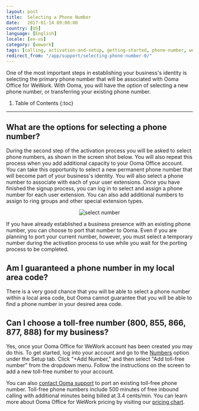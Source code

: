```yaml
---
layout: post
title:  Selecting a Phone Number
date:   2017-01-14 09:00:00
country: [US]
language: [English]
locale: [en-us]
category: [wework]
tags: [calling, activation-and-setup, getting-started, phone-number, wework]
redirect_from: "/app/support/selecting-phone-number-0/"
---
```


One of the most important steps in establishing your business's identity is selecting the primary phone number that will be associated with Ooma Office for WeWork. With Ooma, you will have the option of selecting a new phone number, or transferring your existing phone number.

1. Table of Contents
{:toc}
* * *

## What are the options for selecting a phone number?

During the second step of the activation process you will be asked to select phone numbers, as shown in the screen shot below. You will also repeat this process when you add additional capacity to your Ooma Office account. You can take this opportunity to select a new permanent phone number that will become part of your business's identity. You will also select a phone number to associate with each of your user extensions. Once you have finished the signup process, you can log in to select and assign a phone number for each user extension. You can also add additional numbers to assign to ring groups and other special extension types.

<p align="center"><img alt="select number" src="{{ site.baseurl }}/assets/images/ooma_office_wework/select_phone_number_wework_1.png" /></p> 

If you have already established a business presence with an existing phone number, you can choose to port that number to Ooma. Even if you are planning to port your current number, however, you must select a temporary number during the activation process to use while you wait for the porting process to be completed.

## Am I guaranteed a phone number in my local area code?

There is a very good chance that you will be able to select a phone number within a local area code, but Ooma cannot guarantee that you will be able to find a phone number in your desired area code.

## Can I choose a toll-free number (800, 855, 866, 877, 888) for my business?

Yes, once your Ooma Office for WeWork account has been created you may do this. To get started, log into your account and go to the [Numbers](https://office.ooma.com/phone_numbers) option under the Setup tab. Click "+Add Number," and then select "Add toll-free number" from the dropdown menu. Follow the instructions on the screen to add a new toll-free number to your account.

You can also [contact Ooma support](/us/en//contact-us) to port an existing toll-free phone number. Toll-free phone numbers include 500 minutes of free inbound calling with additional minutes being billed at 3.4 cents/min. You can learn more about Ooma Office for WeWork pricing by visiting our [pricing chart](/us/en/ooma-office-pricing-chart).